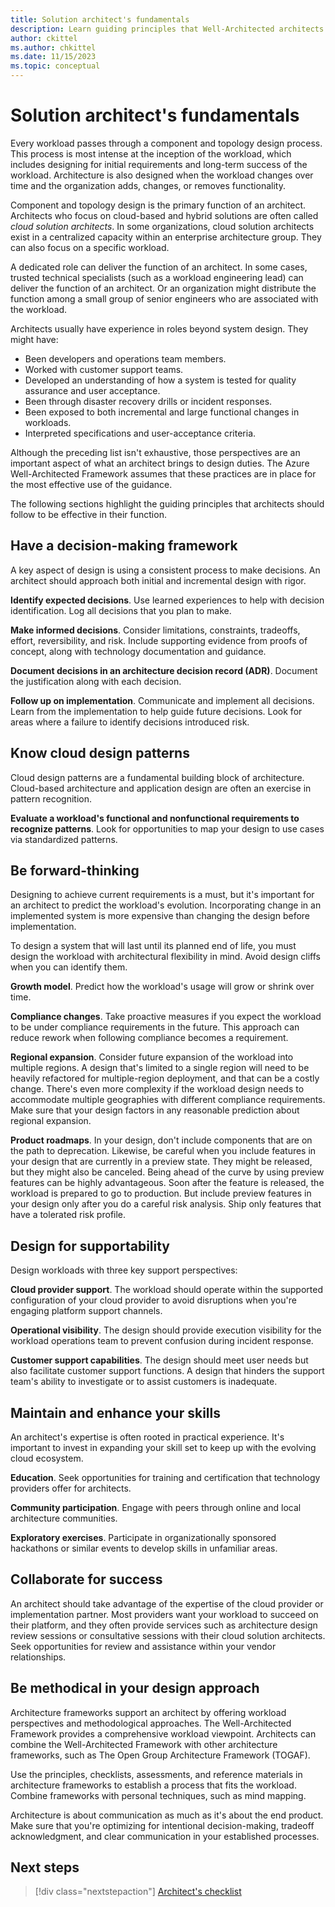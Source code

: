 ```yaml
---
title: Solution architect's fundamentals
description: Learn guiding principles that Well-Architected architects should follow to be effective in their function.
author: ckittel
ms.author: chkittel
ms.date: 11/15/2023
ms.topic: conceptual
---
```


# Solution architect's fundamentals

Every workload passes through a component and topology design process. This process is most intense at the inception of the workload, which includes designing for initial requirements and long-term success of the workload. Architecture is also designed when the workload changes over time and the organization adds, changes, or removes functionality.

Component and topology design is the primary function of an architect. Architects who focus on cloud-based and hybrid solutions are often called *cloud solution architects*. In some organizations, cloud solution architects exist in a centralized capacity within an enterprise architecture group. They can also focus on a specific workload.

A dedicated role can deliver the function of an architect. In some cases, trusted technical specialists (such as a workload engineering lead) can deliver the function of an architect. Or an organization might distribute the function among a small group of senior engineers who are associated with the workload.

Architects usually have experience in roles beyond system design. They might have:

- Been developers and operations team members.
- Worked with customer support teams.
- Developed an understanding of how a system is tested for quality assurance and user acceptance.
- Been through disaster recovery drills or incident responses.
- Been exposed to both incremental and large functional changes in workloads.
- Interpreted specifications and user-acceptance criteria.

Although the preceding list isn't exhaustive, those perspectives are an important aspect of what an architect brings to design duties. The Azure Well-Architected Framework assumes that these practices are in place for the most effective use of the guidance.

The following sections highlight the guiding principles that architects should follow to be effective in their function.

## Have a decision-making framework

A key aspect of design is using a consistent process to make decisions. An architect should approach both initial and incremental design with rigor.

**Identify expected decisions**. Use learned experiences to help with decision identification. Log all decisions that you plan to make.

**Make informed decisions**. Consider limitations, constraints, tradeoffs, effort, reversibility, and risk. Include supporting evidence from proofs of concept, along with technology documentation and guidance.

**Document decisions in an architecture decision record (ADR)**. Document the justification along with each decision.

**Follow up on implementation**. Communicate and implement all decisions. Learn from the implementation to help guide future decisions. Look for areas where a failure to identify decisions introduced risk.

## Know cloud design patterns

Cloud design patterns are a fundamental building block of architecture. Cloud-based architecture and application design are often an exercise in pattern recognition.

**Evaluate a workload's functional and nonfunctional requirements to recognize patterns**. Look for opportunities to map your design to use cases via standardized patterns.

## Be forward-thinking

Designing to achieve current requirements is a must, but it's important for an architect to predict the workload's evolution. Incorporating change in an implemented system is more expensive than changing the design before implementation.

To design a system that will last until its planned end of life, you must design the workload with architectural flexibility in mind. Avoid design cliffs when you can identify them.

**Growth model**. Predict how the workload's usage will grow or shrink over time.

**Compliance changes**. Take proactive measures if you expect the workload to be under compliance requirements in the future. This approach can reduce rework when following compliance becomes a requirement.

**Regional expansion**. Consider future expansion of the workload into multiple regions. A design that's limited to a single region will need to be heavily refactored for multiple-region deployment, and that can be a costly change. There's even more complexity if the workload design needs to accommodate multiple geographies with different compliance requirements. Make sure that your design factors in any reasonable prediction about regional expansion.

**Product roadmaps**. In your design, don't include components that are on the path to deprecation. Likewise, be careful when you include features in your design that are currently in a preview state. They might be released, but they might also be canceled. Being ahead of the curve by using preview features can be highly advantageous. Soon after the feature is released, the workload is prepared to go to production. But include preview features in your design only after you do a careful risk analysis. Ship only features that have a tolerated risk profile.

## Design for supportability

Design workloads with three key support perspectives:

**Cloud provider support**. The workload should operate within the supported configuration of your cloud provider to avoid disruptions when you're engaging platform support channels.

**Operational visibility**. The design should provide execution visibility for the workload operations team to prevent confusion during incident response.

**Customer support capabilities**. The design should meet user needs but also facilitate customer support functions. A design that hinders the support team's ability to investigate or to assist customers is inadequate.

## Maintain and enhance your skills

An architect's expertise is often rooted in practical experience. It's important to invest in expanding your skill set to keep up with the evolving cloud ecosystem.

**Education**. Seek opportunities for training and certification that technology providers offer for architects.

**Community participation**. Engage with peers through online and local architecture communities.

**Exploratory exercises**. Participate in organizationally sponsored hackathons or similar events to develop skills in unfamiliar areas.

## Collaborate for success

An architect should take advantage of the expertise of the cloud provider or implementation partner. Most  providers want your workload to succeed on their platform, and they often provide services such as architecture design review sessions or consultative sessions with their cloud solution architects. Seek opportunities for review and assistance within your vendor relationships.

## Be methodical in your design approach

Architecture frameworks support an architect by offering workload perspectives and methodological approaches. The Well-Architected Framework provides a comprehensive workload viewpoint. Architects can combine the Well-Architected Framework with other architecture frameworks, such as The Open Group Architecture Framework (TOGAF).

Use the principles, checklists, assessments, and reference materials in architecture frameworks to establish a process that fits the workload. Combine frameworks with personal techniques, such as mind mapping.

Architecture is about communication as much as it's about the end product. Make sure that you're optimizing for intentional decision-making, tradeoff acknowledgment, and clear communication in your established processes.

## Next steps

> [!div class="nextstepaction"]
> [Architect's checklist](checklist.md)
